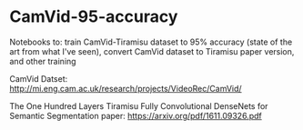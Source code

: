 # CamVid-95-accuracy
Notebooks to: train CamVid-Tiramisu dataset to 95% accuracy (state of the art from what I've seen), convert CamVid dataset to Tiramisu paper version, and other training

CamVid Datset: http://mi.eng.cam.ac.uk/research/projects/VideoRec/CamVid/

The One Hundred Layers Tiramisu Fully Convolutional DenseNets for Semantic Segmentation paper: https://arxiv.org/pdf/1611.09326.pdf
